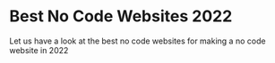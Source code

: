 <h1> Best No Code Websites 2022 </h1>
<p> Let us have a look at the best no code websites for making a no code website in 2022 <p>
